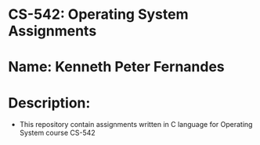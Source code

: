# CS-542: Operating System Assignments

# Name: Kenneth Peter Fernandes


# Description:
- This repository contain assignments written in C language for Operating System course CS-542

